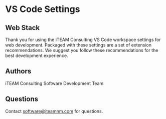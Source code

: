 # VS Code Settings
## Web Stack
Thank you for using the iTEAM Consulting VS Code workspace settings for web development. Packaged with these settings are a set of extension recommendations.  We suggest you follow these recommendations for the best development experience.

## Authors
iTEAM Consulting Software Development Team

## Questions
Contact [software@iteamnm.com](mailto:software@iteamnm.com) for questions.